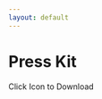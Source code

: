 ```yaml
---
layout: default
---
```


<div class="section careers">
  <div class="container">
  <h1 class="text-center">
    <p class="m-5">
      <a href="/assets/Infinity Health Press Kit.zip" target="_blank"> <i class="fa fa-5x fa-download download-link" aria-hidden="true"></i>  </a>
    </p>
    Press Kit
  </h1>
  <div class="row text-center">
    <div class="offset-md-3 col-md-6">
    Click Icon to Download
  </div>
  </div>
  <br>
</div>
</div>
